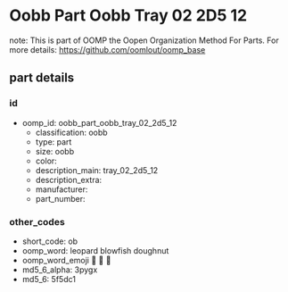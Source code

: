 # Oobb Part Oobb Tray 02 2D5 12  

note: This is part of OOMP the Oopen Organization Method For Parts. For more details: https://github.com/oomlout/oomp_base

##  part details





### id
* oomp_id: oobb_part_oobb_tray_02_2d5_12
  * classification: oobb
  * type: part
  * size: oobb
  * color: 
  * description_main: tray_02_2d5_12
  * description_extra: 
  * manufacturer: 
  * part_number: 

### other_codes
* short_code: ob
* oomp_word: leopard blowfish doughnut
* oomp_word_emoji :leopard: :blowfish: :doughnut:
* md5_6_alpha: 3pygx
* md5_6: 5f5dc1